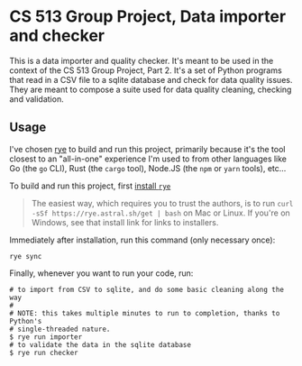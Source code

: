 # CS 513 Group Project, Data importer and checker

This is a data importer and quality checker. It's meant to be used in the context of the CS 513 Group Project, Part 2. It's a set of Python programs that read in a CSV file to a sqlite database and check for data quality issues. They are meant to compose a suite used for data quality cleaning, checking and validation.

## Usage

I've chosen [rye](https://rye.astral.sh/) to build and run this project, primarily because it's the tool closest to an "all-in-one" experience I'm used to from other languages like Go (the `go` CLI), Rust (the `cargo` tool), Node.JS (the `npm` or `yarn` tools), etc...

To build and run this project, first [install `rye`](https://rye.astral.sh/guide/installation/)

>The easiest way, which requires you to trust the authors, is to run `curl -sSf https://rye.astral.sh/get | bash` on Mac or Linux. If you're on Windows, see that install link for links to installers.

Immediately after installation, run this command (only necessary once):

```shell
rye sync
```

Finally, whenever you want to run your code, run:

```shell
# to import from CSV to sqlite, and do some basic cleaning along the way
#
# NOTE: this takes multiple minutes to run to completion, thanks to Python's
# single-threaded nature.
$ rye run importer 
# to validate the data in the sqlite database
$ rye run checker
```
